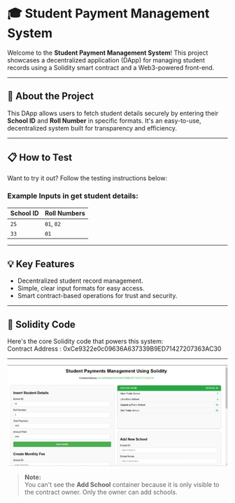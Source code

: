 # 🎓 Student Payment Management System 

Welcome to the **Student Payment Management System**! This project showcases a decentralized application (DApp) for managing student records using a Solidity smart contract and a Web3-powered front-end.  

---

## 🚀 About the Project  

This DApp allows users to fetch student details securely by entering their **School ID** and **Roll Number** in specific formats. It's an easy-to-use, decentralized system built for transparency and efficiency.  

---

## 📋 How to Test  

Want to try it out? Follow the testing instructions below:  


### Example Inputs in get student details:  

| **School ID** | **Roll Numbers** |  
|---------------|------------------|  
| `25`          | `01`, `02`       |  
| `33`          | `01`             |  

---

## 💡 Key Features  

- Decentralized student record management.  
- Simple, clear input formats for easy access.  
- Smart contract-based operations for trust and security.

---

## 📝 Solidity Code 
Here's the core Solidity code that powers this system:  
Contract Address : 0xCe9322e0c09636A637339B9ED71427207363AC30

---

![Take a view](images/img1.png)

> **Note:**  
> You can't see the **Add School** container because it is only visible to the contract owner. Only the owner can add schools.



